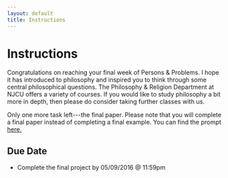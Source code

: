 ```yaml
---
layout: default
title: Instructions
---
```



# Instructions #

Congratulations on reaching your final week of Persons & Problems. I hope it has introduced to philosophy and inspired you to think through some central philosophical questions. The Philosophy & Religion Department at NJCU offers a variety of courses. If you would like to study philosophy a bit more in depth, then please do consider taking further classes with us. 

Only one more task left---the final paper. Please note that you will complete a final paper instead of completing a final example. You can find the prompt [here.](Essay)


## Due Date

+ Complete the final project by 05/09/2016 @ 11:59pm
